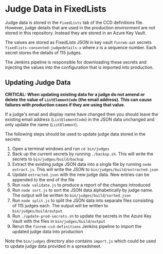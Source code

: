 # Judge Data in FixedLists

Judge data is stored in the `FixedLists` tab of the CCD definitions file. However, judge details that are used in the production environment are not stored in this repository. Instead they are stored in an Azure Key Vault.

The values are stored as FixedLists JSON in key vault `finrem-aat` secrets `fixedlists-consented-judgedetails-x` where _x_ is a sequence number.
Each secret stores the details of 115 judges.

The Jenkins pipeline is responsible for downloading these secrets and injecting the values into the configuration that is imported into production.

## Updating Judge Data

**CRITICAL: When updating existing data for a judge do not amend or delete the value of `ListElementCode` (the email address).
This can cause failures with production cases if they are using that value.**

If a judge's email and display name have changed then you should leave the existing email address (`ListElementCode`) in the JSON data unchanged and only update the name (`ListElement`).

The following steps should be used to update judge data stored in the secrets:

1. Open a terminal windows and run `cd bin/judges`
2. Back up the current secrets by running `./backup.sh`. This will write the secrets to `bin/judges/build/backup`
3. Extract the existing judge JSON data into a single file by running `node extract.js`. This will write the JSON to `bin/judges/build/extracted.json`
4. Update `extracted.json` with the new judge data. New entries can be appended to the end of the file
5. Run `node validate.js` to produce a report of the changes introduced
6. Run `node sort.js` to sort the JSON data alphabetically by judge name. The output will be written to `bin/judges/build/sorted.json`
7. Run `node split.js` to split the JSON data into separate files consisting of 115 judges each. The output will be written to `bin/judges/build/output`
8. Run `./update-prod-secrets.sh` to update the secrets in the Azure Key Vault with the files in `bin/judges/build/output`
9. Rerun the `finrem-ccd-definitions` Jenkins pipeline to import the updated judge data into production

Note the `bin/judges` directory also contains `import.js` which could be used to update judge data provided in a spreadsheet.

